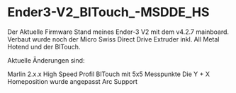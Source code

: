 # Ender3-V2_BlTouch_-MSDDE_HS
Der Aktuelle Firmware Stand meines Ender-3 V2 mit dem v4.2.7 mainboard.
Verbaut wurde noch der Micro Swiss Direct Drive Extruder inkl. All Metal Hotend und der BlTouch.

Aktuelle Änderungen sind:

Marlin 2.x.x
High Speed Profil
BlTouch mit 5x5 Messpunkte
Die Y + X Homeposition wurde angepasst
Arc Support
